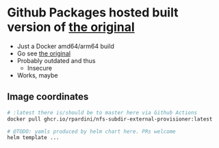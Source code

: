# Github Packages hosted built version of [the original](https://github.com/kubernetes-sigs/nfs-subdir-external-provisioner)
- Just a Docker amd64/arm64 build
- Go see [the original](https://github.com/kubernetes-sigs/nfs-subdir-external-provisioner)
- Probably outdated and thus
    - Insecure
- Works, maybe

## Image coordinates
```bash
# :latest there is/should be to master here via Github Actions
docker pull ghcr.io/rpardini/nfs-subdir-external-provisioner:latest

# @TODO: yamls produced by helm chart here. PRs welcome
helm template ...
```
